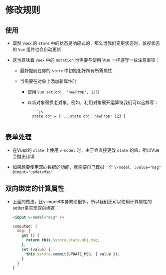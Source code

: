 # 修改规则

## 使用

- 既然 `Vuex` 的 `store` 中的状态是响应式的，那么当我们变更状态时，监视状态的 `Vue` 组件也会自动更新

- 这也意味着 `Vuex` 中的 `mutation` 也需要与使用 Vue 一样遵守一些注意事项：

  - 最好提前在你的 `store` 中初始化好所有所需属性

  - 当需要在对象上添加新属性时

    - 使用 `Vue.set(obj, 'newProp', 123)`

    - 以新对象替换老对象。例如，利用对象展开运算符我们可以这样写：

            ```js
            state.obj = { ...state.obj, newProp: 123 }
            ```

## 表单处理

- 在Vuex的 `state` 上使用 `v-model` 时，由于会直接更改 `state` 的值，所以Vue会抛出错误

- 如果想要使用双向数据的功能，就需要自己模拟一个 `v-model: :value="msg"`  `@input="updateMsg"`

## 双向绑定的计算属性

- 上面的做法，比v-model本身繁琐很多，所以我们还可以使用计算属性的setter来实现双向绑定：

    ```html
    <input v-model="msg" />
    ```

    ```js
    computed: {
      msg: {
        get () {
          return this.$store.state.obj.msg;
        },
        set (value) {
          this.$store.commit(UPDATE_MSG, { value });
        }
      }
    }
    ```
